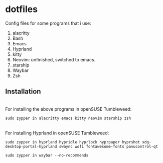 <h1>dotfiles</h1>

<p>Config files for some programs that i use:</p>
<ol>
  <li>alacritty</li>
  <li>Bash</li>
  <li>Emacs</li>
  <li>Hyprland</li>
  <li>kitty</li>
  <li>Neovim: unfinished, switched to emacs.</li>
  <li>starship</li>
  <li>Waybar</li>
   <li>Zsh</li>
</ol>
<h2>Installation</h2>
<br>For installing the above programs in openSUSE Tumbleweed:</br>
<p></p>
<code>sudo zypper in alacritty emacs kitty neovim starship zsh</code>
<p></p>
<br>For installing Hyprland in openSUSE Tumbleweed:</br>
<p></p>
<code>sudo zypper in hyprland hypridle hyprlock hyprpaper hyprshot xdg-desktop-portal-hyprland swaync wofi fontawesome-fonts pavucontrol-qt</code> 
<p></p>
<code>sudo zypper in waybar --no-recommends</code>
